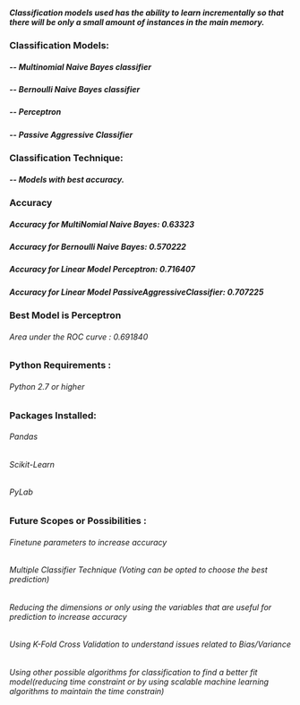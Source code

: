 
##### Classification models used has the ability to learn incrementally so that there will be only a small amount of instances in the main memory.
### Classification Models:
##### -- Multinomial Naive Bayes classifier
##### -- Bernoulli Naive Bayes classifier
##### -- Perceptron
##### -- Passive Aggressive Classifier

### Classification Technique:
##### -- Models with best accuracy.

### Accuracy
##### Accuracy for MultiNomial Naive Bayes: 0.63323
##### Accuracy for Bernoulli Naive Bayes: 0.570222
##### Accuracy for Linear Model Perceptron: 0.716407
##### Accuracy for Linear Model PassiveAggressiveClassifier: 0.707225

### Best Model is Perceptron
###### Area under the ROC curve : 0.691840
  
### Python Requirements :
###### Python 2.7 or higher

### Packages Installed:
###### Pandas
###### Scikit-Learn
###### PyLab

### Future Scopes or Possibilities :

###### Finetune parameters to increase accuracy
###### Multiple Classifier Technique (Voting can be opted to choose the best prediction)
###### Reducing the dimensions or only using the variables that are useful for prediction to increase accuracy
###### Using K-Fold Cross Validation to understand issues related to Bias/Variance
###### Using other possible algorithms for classification to find a better fit model(reducing time constraint or by using scalable machine learning algorithms to maintain the time constrain)

